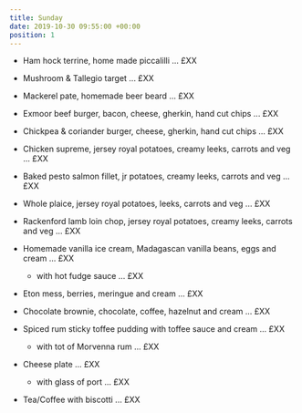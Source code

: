 ```yaml
---
title: Sunday
date: 2019-10-30 09:55:00 +00:00
position: 1
---
```


* Ham hock terrine, home made piccalilli ... £XX

* Mushroom & Tallegio target ... £XX

* Mackerel pate, homemade beer beard ... £XX

* Exmoor beef burger, bacon, cheese, gherkin, hand cut chips ... £XX

* Chickpea & coriander burger, cheese, gherkin, hand cut chips ... £XX

* Chicken supreme, jersey royal potatoes, creamy leeks, carrots and veg ... £XX

* Baked pesto salmon fillet, jr potatoes, creamy leeks, carrots and veg ... £XX

* Whole plaice, jersey royal potatoes, leeks, carrots and veg ... £XX

* Rackenford lamb loin chop, jersey royal potatoes, creamy leeks, carrots and veg ... £XX

* Homemade vanilla ice cream, Madagascan vanilla beans, eggs and cream ... £XX

  * with hot fudge sauce ... £XX

* Eton mess, berries, meringue and cream ... £XX

* Chocolate brownie, chocolate, coffee, hazelnut and cream ... £XX

* Spiced rum sticky toffee pudding with toffee sauce and cream ... £XX

  * with tot of Morvenna rum ... £XX

* Cheese plate ... £XX

  * with glass of port ... £XX

* Tea/Coffee with biscotti ... £XX
